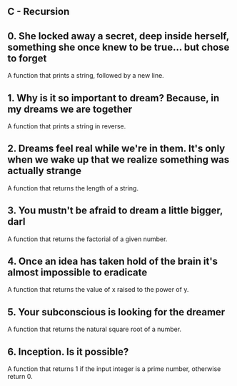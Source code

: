 ## C - Recursion

## 0. She locked away a secret, deep inside herself, something she once knew to be true... but chose to forget
A function that prints a string, followed by a new line.

## 1. Why is it so important to dream? Because, in my dreams we are together
A function that prints a string in reverse.

## 2. Dreams feel real while we're in them. It's only when we wake up that we realize something was actually strange
A function that returns the length of a string.

## 3. You mustn't be afraid to dream a little bigger, darl
A function that returns the factorial of a given number.

## 4. Once an idea has taken hold of the brain it's almost impossible to eradicate
A function that returns the value of x raised to the power of y.

## 5. Your subconscious is looking for the dreamer
A function that returns the natural square root of a number.

## 6. Inception. Is it possible?
A function that returns 1 if the input integer is a prime number, otherwise return 0.